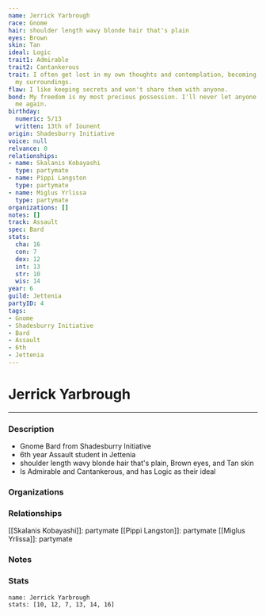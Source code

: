 ```yaml
---
name: Jerrick Yarbrough
race: Gnome
hair: shoulder length wavy blonde hair that's plain
eyes: Brown
skin: Tan
ideal: Logic
trait1: Admirable
trait2: Cantankerous
trait: I often get lost in my own thoughts and contemplation, becoming oblivious to
  my surroundings.
flaw: I like keeping secrets and won't share them with anyone.
bond: My freedom is my most precious possession. I'll never let anyone take it from
  me again.
birthday:
  numeric: 5/13
  written: 13th of Iounent
origin: Shadesburry Initiative
voice: null
relvance: 0
relationships:
- name: Skalanis Kobayashi
  type: partymate
- name: Pippi Langston
  type: partymate
- name: Miglus Yrlissa
  type: partymate
organizations: []
notes: []
track: Assault
spec: Bard
stats:
  cha: 16
  con: 7
  dex: 12
  int: 13
  str: 10
  wis: 14
year: 6
guild: Jettenia
partyID: 4
tags:
- Gnome
- Shadesburry Initiative
- Bard
- Assault
- 6th
- Jettenia
---
```

# Jerrick Yarbrough
---
### Description
- Gnome Bard from Shadesburry Initiative
- 6th year Assault student in Jettenia
- shoulder length wavy blonde hair that's plain, Brown eyes, and Tan skin
- Is Admirable and Cantankerous, and has Logic as their ideal

### Organizations

### Relationships
[[Skalanis Kobayashi]]: partymate
[[Pippi Langston]]: partymate
[[Miglus Yrlissa]]: partymate

### Notes

### Stats
```statblock
name: Jerrick Yarbrough
stats: [10, 12, 7, 13, 14, 16]
```